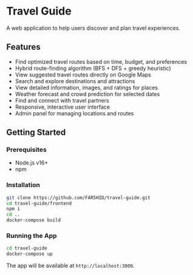 # Travel Guide

A web application to help users discover and plan travel experiences.

## Features

- Find optimized travel routes based on time, budget, and preferences
- Hybrid route-finding algorithm (BFS + DFS + greedy heuristic)
- View suggested travel routes directly on Google Maps
- Search and explore destinations and attractions
- View detailed information, images, and ratings for places
- Weather forecast and crowd prediction for selected dates
- Find and connect with travel partners
- Responsive, interactive user interface
- Admin panel for managing locations and routes

## Getting Started

### Prerequisites

- Node.js v16+
- npm

### Installation

```bash
git clone https://github.com/FAR5HID/travel-guide.git
cd travel-guide/frontend
npm i
cd ..
docker-compose build
```

### Running the App

```bash
cd travel-guide
docker-compose up
```

The app will be available at `http://localhost:3000`.
